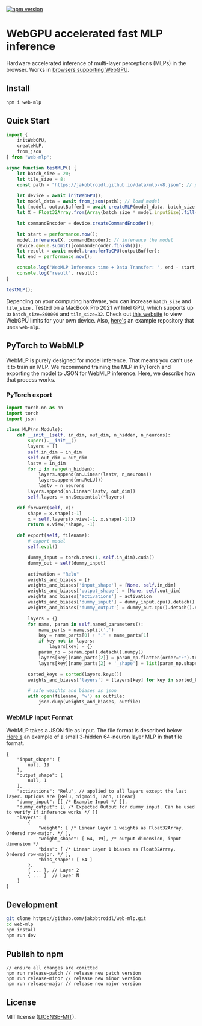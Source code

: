 [![npm version](https://img.shields.io/npm/v/web-mlp.svg?color=1a8cff)](https://www.npmjs.com/package/web-mlp)

# WebGPU accelerated fast MLP inference

Hardware accelerated inference of multi-layer perceptions (MLPs) in the browser. Works in [browsers supporting WebGPU](https://github.com/gpuweb/gpuweb/wiki/Implementation-Status).

## Install

```
npm i web-mlp
```

## Quick Start

```javascript
import {
    initWebGPU,
    createMLP,
    from_json
} from "web-mlp";

async function testMLP() {
    let batch_size = 20;
    let tile_size = 8;
    const path = "https://jakobtroidl.github.io/data/mlp-v8.json"; // path to example model's JSON file

    let device = await initWebGPU();
    let model_data = await from_json(path); // load model
    let [model, outputBuffer] = await createMLP(model_data, batch_size, tile_size); // convert to WebMLP model for fast inference
    let X = Float32Array.from(Array(batch_size * model.inputSize).fill(0), () => Math.random()); // generate random a input

    let commandEncoder = device.createCommandEncoder();

    let start = performance.now();
    model.inference(X, commandEncoder); // inference the model
    device.queue.submit([commandEncoder.finish()]);
    let result = await model.transferToCPU(outputBuffer);
    let end = performance.now();

    console.log("WebMLP Inference time + Data Transfer: ", end - start, "ms");
    console.log("result", result);
}

testMLP();
```

Depending on your computing hardware, you can increase `batch_size` and `tile_size` . Tested on a MacBook Pro 2021 w/ Intel GPU, which supports up to `batch_size=800000` and `tile_size=32`. Check out [this website](https://webgpureport.org/) to view WebGPU limits for your own device. Also, [here's](https://github.com/jakobtroidl/webmlp-test) an example repository that uses `web-mlp`.

## PyTorch to WebMLP
WebMLP is purely designed for model inference. That means you can't use it to train an MLP. We recommend training the MLP in PyTorch and exporting the model to JSON for WebMLP inference. Here, we describe how that process works. 

### PyTorch export 
```python
import torch.nn as nn
import torch
import json

class MLP(nn.Module):
    def __init__(self, in_dim, out_dim, n_hidden, n_neurons):
        super().__init__()
        layers = []
        self.in_dim = in_dim
        self.out_dim = out_dim
        lastv = in_dim
        for i in range(n_hidden):
            layers.append(nn.Linear(lastv, n_neurons))
            layers.append(nn.ReLU())
            lastv = n_neurons
        layers.append(nn.Linear(lastv, out_dim))
        self.layers = nn.Sequential(*layers)

    def forward(self, x):
        shape = x.shape[:-1]
        x = self.layers(x.view(-1, x.shape[-1]))
        return x.view(*shape, -1)

    def export(self, filename):
        # export model
        self.eval()

        dummy_input = torch.ones(1, self.in_dim).cuda()
        dummy_out = self(dummy_input)

        activation = "Relu"
        weights_and_biases = {}
        weights_and_biases['input_shape'] = [None, self.in_dim]
        weights_and_biases['output_shape'] = [None, self.out_dim]
        weights_and_biases['activations'] = activation
        weights_and_biases['dummy_input'] = dummy_input.cpu().detach().numpy().tolist()
        weights_and_biases['dummy_output'] = dummy_out.cpu().detach().numpy().tolist()

        layers = {}
        for name, param in self.named_parameters():
            name_parts = name.split('.')
            key = name_parts[0] + "." + name_parts[1]
            if key not in layers:
                layers[key] = {}
            param_np = param.cpu().detach().numpy()
            layers[key][name_parts[2]] = param_np.flatten(order="F").tolist()
            layers[key][name_parts[2] + '_shape'] = list(param_np.shape)

        sorted_keys = sorted(layers.keys())
        weights_and_biases['layers'] = [layers[key] for key in sorted_keys]

        # safe weights and biases as json
        with open(filename, 'w') as outfile:
            json.dump(weights_and_biases, outfile)
```

### WebMLP Input Format
WebMLP takes a JSON file as input. The file format is described below. [Here's](https://jakobtroidl.github.io/data/mlp-v8.json) an example of a small 3-hidden 64-neuron layer MLP in that file format. 
``` json5
{
    "input_shape": [
        null, 19
    ],
    "output_shape": [
        null, 1
    ],
    "activations": "Relu", // applied to all layers except the last layer. Options are [Relu, Sigmoid, Tanh, Linear]
    "dummy_input": [[ /* Example Input */ ]],
    "dummy_output": [[ /* Expected Output for dummy input. Can be used to verify if inference works */ ]]
    "layers": [
        {
            "weight": [ /* Linear Layer 1 weights as Float32Array. Ordered row-major. */ ],
            "weight_shape": [ 64, 19], /* output dimension, input dimension */
            "bias": [ /* Linear Layer 1 biases as Float32Array. Ordered row-major. */ ],
            "bias_shape": [ 64 ]
        }, 
        { ... }, // Layer 2
        { ... }  // Layer N
    ]
}
```
## Development

```sh
git clone https://github.com/jakobtroidl/web-mlp.git
cd web-mlp
npm install
npm run dev
```

## Publish to npm

```
// ensure all changes are comitted
npm run release-patch // release new patch version
npm run release-minor // release new minor version
npm run release-major // release new major version
```

## License

MIT license ([LICENSE-MIT](LICENSE-MIT)).
